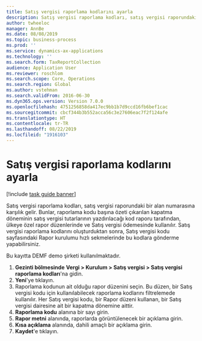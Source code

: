 ```yaml
---
title: Satış vergisi raporlama kodlarını ayarla
description: Satış vergisi raporlama kodları, satış vergisi raporundaki bir alan numarasına karşılık gelir.
author: twheeloc
manager: AnnBe
ms.date: 08/08/2019
ms.topic: business-process
ms.prod: ''
ms.service: dynamics-ax-applications
ms.technology: ''
ms.search.form: TaxReportCollection
audience: Application User
ms.reviewer: roschlom
ms.search.scope: Core, Operations
ms.search.region: Global
ms.author: vstehman
ms.search.validFrom: 2016-06-30
ms.dyn365.ops.version: Version 7.0.0
ms.openlocfilehash: 4751256858da417ec9bb1b7d9ccd16fb6bef1cac
ms.sourcegitcommit: cbcf344b3b552acca56c3e27606eac7f2f124afe
ms.translationtype: HT
ms.contentlocale: tr-TR
ms.lasthandoff: 08/22/2019
ms.locfileid: "1916103"
---
```

# <a name="set-up-sales-tax-reporting-codes"></a>Satış vergisi raporlama kodlarını ayarla

[!include [task guide banner](../../includes/task-guide-banner.md)]

Satış vergisi raporlama kodları, satış vergisi raporundaki bir alan numarasına karşılık gelir. Bunlar, raporlama kodu başına özeti çıkarılan kapatma döneminin satış vergisi tutarlarının yazdırılacağı kod raporu tarafından, ülkeye özel rapor düzenlerinde ve Satış vergisi ödemesinde kullanılır. Satış vergisi raporlama kodlarını oluşturduktan sonra, Satış vergisi kodu sayfasındaki Rapor kurulumu hızlı sekmelerinde bu kodlara gönderme yapabilirsiniz. 

Bu kayıtta DEMF demo şirketi kullanılmaktadır.

1. **Gezinti bölmesinde** **Vergi > Kurulum > Satış vergisi > Satış vergisi raporlama kodları**'na gidin.
2. **Yeni**'ye tıklayın.
3. Raporlama kodunun ait olduğu rapor düzenini seçin. Bu düzen, bir Satış vergisi kodu için kullanılabilecek raporlama kodlarını filtrelemede kullanılır. Her Satış vergisi kodu, bir Rapor düzeni kullanan, bir Satış vergisi dairesine ait bir kapatma dönemine aittir.  
4. **Raporlama kodu** alanına bir sayı girin.
5. **Rapor metni** alanında, raporlarda görüntülenecek bir açıklama girin.
6. **Kısa açıklama** alanında, dahili amaçlı bir açıklama girin.
7. **Kaydet**'e tıklayın.

